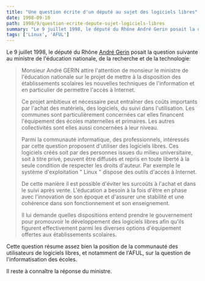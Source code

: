 ```yaml
---
title: "Une question écrite d'un député au sujet des logiciels libres"
date: 1998-09-10
path: 1998/9/question-ecrite-depute-sujet-logiciels-libres
summary: "Le 9 juillet 1998, le député du Rhône André Gerin posait la question suivante au ministre de l'éducation nationale, de la recherche et de la technologie: Monsieur André GERIN attire l'attention de monsieur le ministre de l'éducation nationale sur le projet de mettre à la disposition des établissements scolaires les nouvelles techniques de l'information et en particulier de permettre l'accès à Internet."
tags: ['Linux', 'AFUL']
---
```


<P>
Le 9 juillet 1998, le député du Rhône <A HREF="http://nt1.asi.fr/andre-gerin/">André Gerin</A> posait la question suivante au ministre de l'éducation
nationale, de la recherche et de la technologie:
</P>

<BLOCKQUOTE>
<P>
Monsieur André GERIN attire l'attention de monsieur le ministre de
l'éducation nationale sur le projet de mettre à la disposition des
établissements scolaires les nouvelles techniques de l'information
et en particulier de permettre l'accès à Internet.
</P>

<P>
Ce projet ambitieux et nécessaire peut entraîner des coûts
importants par l'achat des matériels, des logiciels, du suivi dans
l'utilisation. Les communes sont particulièrement concernées car
elles financent l'équipement des écoles maternelles et primaires.
Les autres collectivités sont elles aussi concernées à leur
niveau.
</P>

<P>
Parmi la communauté informatique, des professionnels, intéressés
par cette question proposent d'utiliser des logiciels libres. Ces
logiciels créés soit par des personnes issues du milieu
universitaire, soit à titre privé, peuvent être diffusés et repris
en toute liberté à la seule condition de respecter les droits
d'auteur. Par exemple le système d'exploitation " Linux " dispose
des outils d'accès à Internet.
</P>

<P>
De cette manière il est possible d'éviter les surcoûts à l'achat
et dans le suivi après vente.
L'éducation a besoin à la fois d'être en phase avec l'innovation
de son époque et d'assurer une stabilité et une cohérence dans son
fonctionnement et son enseignement.
</P>

<P>
Il lui demande quelles dispositions entend prendre le gouvernement
pour promouvoir le développement des logiciels libres afin qu'ils
figurent effectivement parmi les diverses options d'équipement
offertes aux établissements scolaires.
</P>

</BLOCKQUOTE>
<P>
Cette question résume assez bien la position de la communauté des utilisateurs
de logiciels libres, et notamment de l'AFUL, sur la question de
l'informatisation des écoles.
</P>

<P>
Il reste à connaître la réponse du ministre.
</P>


